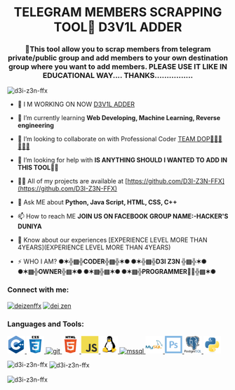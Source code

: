 <h1 align="center">TELEGRAM MEMBERS SCRAPPING TOOL🔨 D3V1L ADDER</h1>
<h3 align="center">🔨This tool allow you to scrap members from telegram private/public group and add members to your own destination group where you want to add members. PLEASE USE IT LIKE IN EDUCATIONAL WAY.... THANKS................</h3>

<p align="left"> <img src="https://komarev.com/ghpvc/?username=d3i-z3n-ffx&label=Profile%20views&color=0e75b6&style=flat" alt="d3i-z3n-ffx" /> </p>

- 🔭 I M WORKING ON NOW [D3V1L ADDER](https://github.com/D3I-Z3N-FFX/D3V1L-ADDER)

- 🌱 I’m currently learning **Web Developing, Machine Learning, Reverse engineering**

- 👯 I’m looking to collaborate on with Professional Coder [TEAM DOP👨🏾‍💻👨🏾‍💻](https://github.com/D3I-Z3N-FFX)

- 🤝 I’m looking for help with **IS ANYTHING SHOULD I WANTED TO ADD IN THIS TOOL🔨🔨**

- 👨‍💻 All of my projects are available at [https://github.com/D3I-Z3N-FFX](https://github.com/D3I-Z3N-FFX)

- 💬 Ask ME about **Python, Java Script, HTML, CSS, C++**

- 📫 How to reach ME **JOIN US ON FACEBOOK GROUP NAME:-HACKER'S DUNIYA**

- 📄 Know about our experiences [EXPERIENCE LEVEL MORE THAN 4YEARS](EXPERIENCE LEVEL MORE THAN 4YEARS)

- ⚡ WHO I AM? **✺✶╬▤╬CODER╬▤╬✶✺ ✺✶╬▤╬D3I Z3N ╬▤╬✶✺ ✺✶▤╬OWNER╬▤✶✺ ✺✶▤╬▤✶✺ ✺✶▤╬PROGRAMMER🙂🥀╬▤✶✺**

<h3 align="left">Connect with me:</h3>
<p align="left">
<a href="https://fb.com/deizenffx" target="blank"><img align="center" src="https://raw.githubusercontent.com/rahuldkjain/github-profile-readme-generator/master/src/images/icons/Social/facebook.svg" alt="deizenffx" height="30" width="40" /></a>
<a href="https://www.youtube.com/c/dei zen" target="blank"><img align="center" src="https://raw.githubusercontent.com/rahuldkjain/github-profile-readme-generator/master/src/images/icons/Social/youtube.svg" alt="dei zen" height="30" width="40" /></a>
</p>

<h3 align="left">Languages and Tools:</h3>
<p align="left"> <a href="https://www.w3schools.com/cpp/" target="_blank" rel="noreferrer"> <img src="https://raw.githubusercontent.com/devicons/devicon/master/icons/cplusplus/cplusplus-original.svg" alt="cplusplus" width="40" height="40"/> </a> <a href="https://www.w3schools.com/css/" target="_blank" rel="noreferrer"> <img src="https://raw.githubusercontent.com/devicons/devicon/master/icons/css3/css3-original-wordmark.svg" alt="css3" width="40" height="40"/> </a> <a href="https://git-scm.com/" target="_blank" rel="noreferrer"> <img src="https://www.vectorlogo.zone/logos/git-scm/git-scm-icon.svg" alt="git" width="40" height="40"/> </a> <a href="https://www.w3.org/html/" target="_blank" rel="noreferrer"> <img src="https://raw.githubusercontent.com/devicons/devicon/master/icons/html5/html5-original-wordmark.svg" alt="html5" width="40" height="40"/> </a> <a href="https://developer.mozilla.org/en-US/docs/Web/JavaScript" target="_blank" rel="noreferrer"> <img src="https://raw.githubusercontent.com/devicons/devicon/master/icons/javascript/javascript-original.svg" alt="javascript" width="40" height="40"/> </a> <a href="https://www.linux.org/" target="_blank" rel="noreferrer"> <img src="https://raw.githubusercontent.com/devicons/devicon/master/icons/linux/linux-original.svg" alt="linux" width="40" height="40"/> </a> <a href="https://www.microsoft.com/en-us/sql-server" target="_blank" rel="noreferrer"> <img src="https://www.svgrepo.com/show/303229/microsoft-sql-server-logo.svg" alt="mssql" width="40" height="40"/> </a> <a href="https://www.mysql.com/" target="_blank" rel="noreferrer"> <img src="https://raw.githubusercontent.com/devicons/devicon/master/icons/mysql/mysql-original-wordmark.svg" alt="mysql" width="40" height="40"/> </a> <a href="https://www.photoshop.com/en" target="_blank" rel="noreferrer"> <img src="https://raw.githubusercontent.com/devicons/devicon/master/icons/photoshop/photoshop-line.svg" alt="photoshop" width="40" height="40"/> </a> <a href="https://www.postgresql.org" target="_blank" rel="noreferrer"> <img src="https://raw.githubusercontent.com/devicons/devicon/master/icons/postgresql/postgresql-original-wordmark.svg" alt="postgresql" width="40" height="40"/> </a> <a href="https://www.python.org" target="_blank" rel="noreferrer"> <img src="https://raw.githubusercontent.com/devicons/devicon/master/icons/python/python-original.svg" alt="python" width="40" height="40"/> </a> </p>

<p><img align="left" src="https://github-readme-stats.vercel.app/api/top-langs?username=d3i-z3n-ffx&show_icons=true&locale=en&layout=compact" alt="d3i-z3n-ffx" /></p>

<p>&nbsp;<img align="center" src="https://github-readme-stats.vercel.app/api?username=d3i-z3n-ffx&show_icons=true&locale=en" alt="d3i-z3n-ffx" /></p>

<p><img align="center" src="https://github-readme-streak-stats.herokuapp.com/?user=d3i-z3n-ffx&" alt="d3i-z3n-ffx" /></p>
